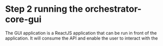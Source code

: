 # Step 2 running the orchestrator-core-gui

The GUI application is a ReactJS application that can be run in front of the application. It will consume the API and
enable the user to interact with the 
